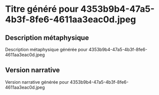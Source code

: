# Titre généré pour 4353b9b4-47a5-4b3f-8fe6-4611aa3eac0d.jpeg

## Description métaphysique
Description métaphysique générée pour 4353b9b4-47a5-4b3f-8fe6-4611aa3eac0d.jpeg

## Version narrative
Version narrative générée pour 4353b9b4-47a5-4b3f-8fe6-4611aa3eac0d.jpeg
